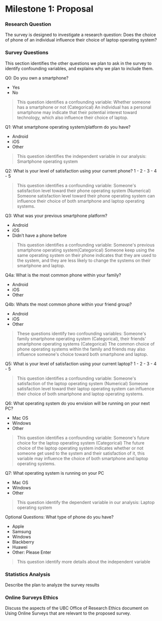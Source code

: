 # Milestone 1: Proposal

### Research Question
The survey is designed to investigate a research question: Does the choice of phone of an individual influence their choice of laptop operating system?

### Survey Questions
This section identifies the other questions we plan to ask in the survey to identify confounding variables, and explains why we plan to include them.

Q0: Do you own a smartphone?
- Yes
- No

> This question identifies a confounding variable: Whether someone has a smartphone or not (Categorical)
> An individual has a personal smartphone may indicate that their potential interest toward technology, which also influence their choice of laptop.

Q1: What smartphone operating system/platform do you have?
- Android
- iOS
- Other

> This question identifies the independent variable in our analysis: Smartphone operating system

Q2: What is your level of satisfaction using your current phone?
1 - 2 - 3 - 4 - 5

> This question identifies a confounding variable: Someone's satisfaction level toward their phone operating system (Numerical)
> Someone satisfaction level toward their phone operating system can influence their choice of both smartphone and laptop operating systems.

Q3: What was your previous smartphone platform?
- Android
- iOS
- Didn’t have a phone before

> This question identifies a confounding variable: Someone's previous smartphone operating system(Categorical)
> Someone keep using the same operating system on their phone indicates that they are used to the system, and they are less likely to change the systems on their smartphone and laptop.

Q4a: What is the most common phone within your family?
- Android
- iOS
- Other

Q4b: Whats the most common phone within your friend group?
- Android
- iOS
- Other

> These questions identify two confounding variables: Someone's family smartphone operating system (Categorical), their friends' smartphone operating systems (Categorical)
> The common choice of phone operating systems within the family and friends may also influence someone's choice toward both smartphone and laptop.

Q5: What is your level of satisfaction using your current laptop?
1 - 2 - 3 - 4 - 5

> This question identifies a confounding variable: Someone's satisfaction of the laptop operating system (Numerical)
> Someone satisfaction level toward their laptop operating system can influence their choice of both smartphone and laptop operating systems.

Q6: What operating system do you envision will be running on your next PC?
- Mac OS
- Windows
- Other

> This question identifies a confounding variable: Someone's future choice for the laptop operating system (Categorical)
> The future choice of the laptop operating system indicates whether or not someone get used to the system and their satisfaction of it, this variable may influence the choice of both smartphone and laptop operating systems.

Q7: What operating system is running on your PC
- Mac OS
- Windows
- Other

> This question identify the dependent variable in our analysis: Laptop operating system 

Optional Questions:
What type of phone do you have?
- Apple
- Samsung
- Windows
- Blackberry
- Huawei
- Other: Please Enter

> This question identify more details about the independent variable 

### Statistics Analysis
Describe the plan to analyze the survey results

### Online Surveys Ethics
Discuss the aspects of the UBC Office of Research Ethics document on Using Online Surveys that are relevant to the proposed survey.
